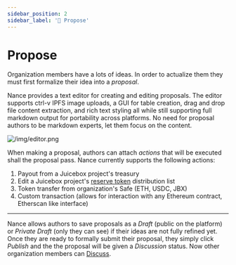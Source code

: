 ```yaml
---
sidebar_position: 2
sidebar_label: '📜 Propose'
---
```


# Propose

Organization members have a lots of ideas. In order to actualize them they must first formalize their idea into a _proposal_.

Nance provides a text editor for creating and editing proposals. The editor supports ctrl-v IPFS image uploads, a GUI for table creation, drag and drop file content extraction, and rich text styling all while still supporting full markdown output for portability across platforms. No need for proposal authors to be markdown experts, let them focus on the content.

![/img/editor.png](/img/editor.png)

When making a proposal, authors can attach _actions_ that will be executed shall the proposal pass. Nance currently supports the following actions:
1. Payout from a Juicebox project's treasury
2. Edit a Juicebox project's [reserve token](https://docs.juicebox.money/dev/learn/glossary/reserved-tokens/) distribution list
3. Token transfer from organization's Safe (ETH, USDC, JBX)
4. Custom transaction (allows for interaction with any Ethereum contract, Etherscan like interface)

---

Nance allows authors to save proposals as a _Draft_ (public on the platform) or _Private Draft_ (only they can see) if their ideas are not fully refined yet. Once they are ready to formally submit their proposal, they simply click _Publish_ and the the proposal will be given a _Discussion_ status. Now other organization members can [Discuss](/docs/basics/discuss.md).
